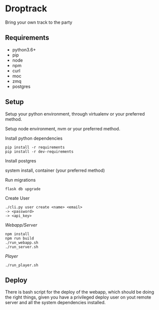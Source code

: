# Droptrack

Bring your own track to the party


## Requirements

- python3.6+
- pip
- node
- npm
- curl
- moc
- zmq
- postgres


## Setup

Setup your python environment, through virtualenv or your preferred method.

Setup node environment, nvm or your preferred method.

Install python dependencies

    pip install -r requirements
    pip install -r dev-requirements

Install postgres

system install, container (your preferred method)

Run migrations

    flask db upgrade

Create User

    ./cli.py user create <name> <email>
    -> <password>
    -> <api_key>

*Webapp/Server*

    npm install
    npm run build
    ./run_webapp.sh
    ./run_server.sh

*Player*

    ./run_player.sh


Deploy
------

There is bash script for the deploy of the webapp, which
should be doing the right things, given you have a privileged
deploy user on yout remote server and all the system
dependencies installed.
